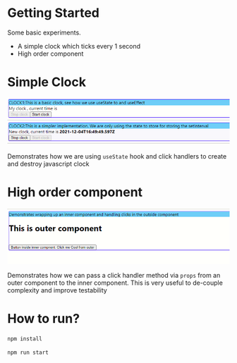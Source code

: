 # Getting Started
Some basic experiments. 
- A simple clock which ticks every 1 second
- High order component


# Simple Clock

![Simple clock!](images/simple_clock.png "Bootstrap experiments")

Demonstrates how we are using  `useState` hook and click handlers to create and destroy javascript clock


# High order component

![High order!](images/high_order.png "Bootstrap experiments")

Demonstrates how we can pass a click handler method via `props` from an outer component to the inner component. This is very useful to de-couple complexity and improve testability

# How to run?
```npm install```

```npm run start```




